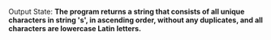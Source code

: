 Output State: **The program returns a string that consists of all unique characters in string 's', in ascending order, without any duplicates, and all characters are lowercase Latin letters.**